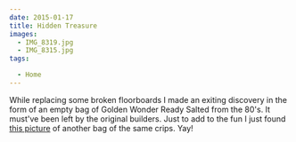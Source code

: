 ```yaml
---
date: 2015-01-17
title: Hidden Treasure
images:
  - IMG_8319.jpg
  - IMG_8315.jpg
tags:

  - Home
---
```

While replacing some broken floorboards I made an exiting discovery in the form of an empty bag of Golden Wonder Ready Salted from the 80's. It must've been left by the original builders. Just to add to the fun I just found [this picture](http://www.flickr.com/photos/23574881@N06/3494194715) of another bag of the same crips. Yay!